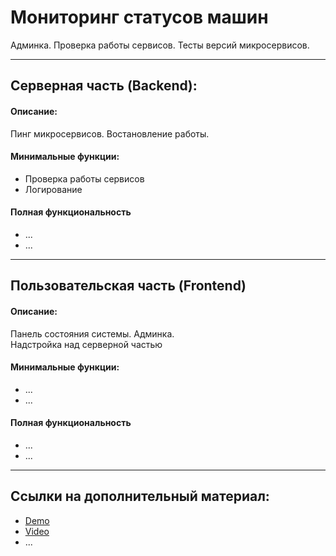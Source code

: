 # Мониторинг статусов машин
Админка. Проверка работы сервисов. Тесты версий микросервисов.
***
## Серверная часть (Backend):
#### Описание: 
Пинг микросервисов. Востановление работы.

#### Минимальные функции:
* Проверка работы сервисов
* Логирование
#### Полная функциональность
* ...
* ...
***
## Пользовательская часть (Frontend)
#### Описание: 
Панель состояния системы. Админка.  
Надстройка над серверной частью
#### Минимальные функции:
* ...
* ...
#### Полная функциональность
* ...
* ...
***

## Ссылки на дополнительный материал:
* [Demo](url)
* [Video](url)
* ...
